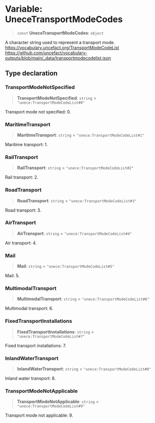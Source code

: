 # Variable: UneceTransportModeCodes

> `const` **UneceTransportModeCodes**: `object`

A character string used to represent a transport mode.
https://vocabulary.uncefact.org/TransportModeCodeList
https://github.com/uncefact/vocabulary-outputs/blob/main/_data/transportmodecodelist.json

## Type declaration

### TransportModeNotSpecified

> **TransportModeNotSpecified**: `string` = `"unece:TransportModeCodeList#0"`

Transport mode not specified: 0.

### MaritimeTransport

> **MaritimeTransport**: `string` = `"unece:TransportModeCodeList#1"`

Maritime transport: 1.

### RailTransport

> **RailTransport**: `string` = `"unece:TransportModeCodeList#2"`

Rail transport: 2.

### RoadTransport

> **RoadTransport**: `string` = `"unece:TransportModeCodeList#3"`

Road transport: 3.

### AirTransport

> **AirTransport**: `string` = `"unece:TransportModeCodeList#4"`

Air transport: 4.

### Mail

> **Mail**: `string` = `"unece:TransportModeCodeList#5"`

Mail: 5.

### MultimodalTransport

> **MultimodalTransport**: `string` = `"unece:TransportModeCodeList#6"`

Multimodal transport: 6.

### FixedTransportInstallations

> **FixedTransportInstallations**: `string` = `"unece:TransportModeCodeList#7"`

Fixed transport installations: 7.

### InlandWaterTransport

> **InlandWaterTransport**: `string` = `"unece:TransportModeCodeList#8"`

Inland water transport: 8.

### TransportModeNotApplicable

> **TransportModeNotApplicable**: `string` = `"unece:TransportModeCodeList#9"`

Transport mode not applicable: 9.
